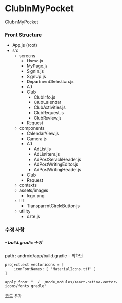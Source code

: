 # ClubInMyPocket
ClubInMyPocket

### Front Structure
- App.js (root)
- src
  - screens
    - Home.js
    - MyPage.js
    - SignIn.js
    - SignUp.js 
    - DepartmentSelection.js
    - Ad
    - Club
      - ClubInfo.js
      - ClubCalendar
      - ClubActivities.js
      - ClubRequest.js
      - ClubReview.js
    - Request
  - components
    - CalendarView.js
    - Camera.js
    - Ad
      - AdList.js
      - AdListItem.js
      - AdPostSerachHeader.js
      - AdPostWritingEditor.js
      - AdPostWritingHeader.js
    - Club
    - Request
  - contexts
  - assets/images
    - logo.png 
  - UI
    - TransparentCircleButton.js
  - utility
    - date.js


### 수정 사항
##### - build.gradle 수정
path : android/app/build.gradle - 최하단

```
project.ext.vectoricons = [
    iconFontNames: [ 'MaterialIcons.ttf' ]
]

apply from: "../../node_modules/react-native-vector-icons/fonts.gradle"
```
코드 추가
